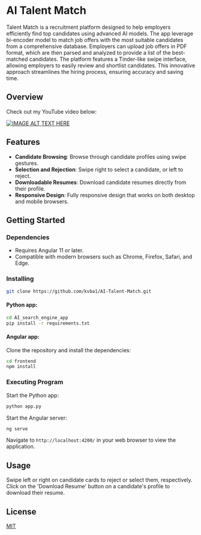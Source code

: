 # AI Talent Match

Talent Match is a recruitment platform designed to help employers efficiently find top candidates using advanced AI models. The app leverage bi-encoder model to match job offers with the most suitable candidates from a comprehensive database. Employers can upload job offers in PDF format, which are then parsed and analyzed to provide a list of the best-matched candidates. The platform features a Tinder-like swipe interface, allowing employers to easily review and shortlist candidates. This innovative approach streamlines the hiring process, ensuring accuracy and saving time.

## Overview
Check out my YouTube video below:

[![IMAGE ALT TEXT HERE](https://img.youtube.com/vi/YnhQ-HOFc3M/0.jpg)](https://www.youtube.com/watch?v=YnhQ-HOFc3M)

## Features

- **Candidate Browsing**: Browse through candidate profiles using swipe gestures.
- **Selection and Rejection**: Swipe right to select a candidate, or left to reject.
- **Downloadable Resumes**: Download candidate resumes directly from their profile.
- **Responsive Design**: Fully responsive design that works on both desktop and mobile browsers.

## Getting Started

### Dependencies

- Requires Angular 11 or later.
- Compatible with modern browsers such as Chrome, Firefox, Safari, and Edge.

### Installing

```bash
git clone https://github.com/kvba1/AI-Talent-Match.git
```

#### Python app:

```bash
cd AI_search_engine_app
pip install -r requirements.txt
```
#### Angular app:

Clone the repository and install the dependencies:

```bash
cd frontend
npm install
```

### Executing Program

Start the Python app:

```bash
python app.py
```

Start the Angular server:

```bash
ng serve
```

Navigate to `http://localhost:4200/` in your web browser to view the application.

## Usage

Swipe left or right on candidate cards to reject or select them, respectively. Click on the 'Download Resume' button on a candidate's profile to download their resume.


## License

[MIT](https://choosealicense.com/licenses/mit/)
